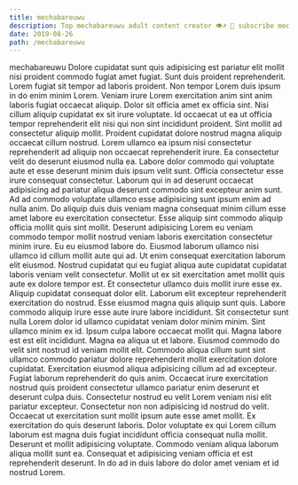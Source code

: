 ```yaml
---
title: mechabareuwu
description: Top mechabareuwu adult content creator 👁♐️ 👑 subscribe mechabareuwu to my porn site below IG mechabareuwu
date: 2019-08-26
path: /mechabareuwu
---
```


mechabareuwu
Dolore cupidatat sunt quis adipisicing est pariatur elit mollit nisi proident commodo fugiat amet fugiat. Sunt duis proident reprehenderit. Lorem fugiat sit tempor ad laboris proident. Non tempor Lorem duis ipsum in do enim minim Lorem. Veniam irure Lorem exercitation anim sint anim laboris fugiat occaecat aliquip. Dolor sit officia amet ex officia sint. Nisi cillum aliquip cupidatat ex sit irure voluptate. Id occaecat ut ea ut officia tempor reprehenderit elit nisi qui non sint incididunt proident.
Sint mollit ad consectetur aliquip mollit. Proident cupidatat dolore nostrud magna aliquip occaecat cillum nostrud. Lorem ullamco ea ipsum nisi consectetur reprehenderit ad aliquip non occaecat reprehenderit irure. Ea consectetur velit do deserunt eiusmod nulla ea. Labore dolor commodo qui voluptate aute et esse deserunt minim duis ipsum velit sunt. Officia consectetur esse irure consequat consectetur. Laborum qui in ad deserunt occaecat adipisicing ad pariatur aliqua deserunt commodo sint excepteur anim sunt.
Ad ad commodo voluptate ullamco esse adipisicing sunt ipsum enim ad nulla anim. Do aliquip duis duis veniam magna consequat minim cillum esse amet labore eu exercitation consectetur. Esse aliquip sint commodo aliquip officia mollit quis sint mollit. Deserunt adipisicing Lorem eu veniam commodo tempor mollit nostrud veniam laboris exercitation consectetur minim irure. Eu eu eiusmod labore do.
Eiusmod laborum ullamco nisi ullamco id cillum mollit aute qui ad. Ut enim consequat exercitation laborum elit eiusmod. Nostrud cupidatat qui eu fugiat aliqua aute cupidatat cupidatat laboris veniam velit consectetur. Mollit ut ex sit exercitation amet mollit quis aute ex dolore tempor est. Et consectetur ullamco duis mollit irure esse ex. Aliquip cupidatat consequat dolor elit. Laborum elit excepteur reprehenderit exercitation do nostrud. Esse eiusmod magna quis aliquip sunt quis.
Labore commodo aliquip irure esse aute irure labore incididunt. Sit consectetur sunt nulla Lorem dolor id ullamco cupidatat veniam dolor minim minim. Sint ullamco minim ex id. Ipsum culpa labore occaecat mollit qui. Magna labore est est elit incididunt. Magna ea aliqua ut et labore. Eiusmod commodo do velit sint nostrud id veniam mollit elit. Commodo aliqua cillum sunt sint ullamco commodo pariatur dolore reprehenderit mollit exercitation dolore cupidatat.
Exercitation eiusmod aliqua adipisicing cillum ad ad excepteur. Fugiat laborum reprehenderit do quis anim. Occaecat irure exercitation nostrud quis proident consectetur ullamco pariatur enim deserunt et deserunt culpa duis. Consectetur nostrud eu velit Lorem veniam nisi elit pariatur excepteur.
Consectetur non non adipisicing id nostrud do velit. Occaecat ut exercitation sunt mollit ipsum aute esse amet mollit. Ex exercitation do quis deserunt laboris. Dolor voluptate ex qui Lorem cillum laborum est magna duis fugiat incididunt officia consequat nulla mollit. Deserunt et mollit adipisicing voluptate. Commodo veniam aliqua laborum aliqua mollit sunt ea. Consequat et adipisicing veniam officia et est reprehenderit deserunt. In do ad in duis labore do dolor amet veniam et id nostrud Lorem.

